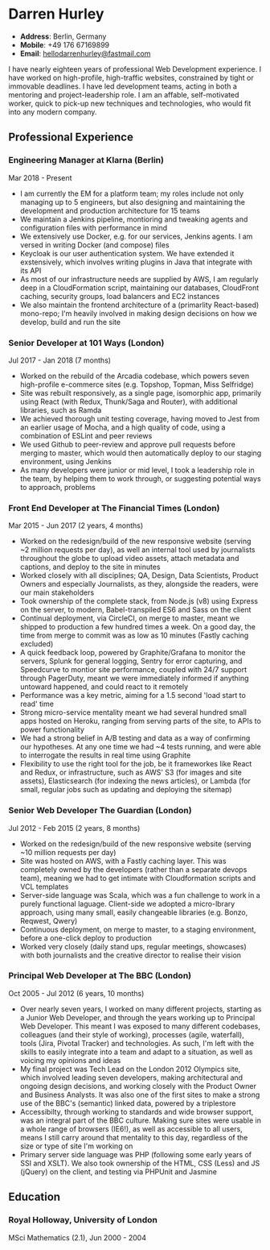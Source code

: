 # Darren Hurley

* **Address**: Berlin, Germany
* **Mobile**: +49 176 67169899
* **Email**: hellodarrenhurley@fastmail.com

I have nearly eighteen years of professional Web Development experience. I have worked on high-profile, high-traffic websites, constrained by tight or immovable deadlines. I have led development teams, acting in both a mentoring and project-leadership role. I am an affable, self-motivated worker, quick to pick-up new techniques and technologies, who would fit into any modern company.

## Professional Experience

### Engineering Manager at Klarna (Berlin)
Mar 2018 - Present

* I am currently the EM for a platform team; my roles include not only managing up to 5 engineers, but also designing and maintaining the development and production architecture for 15 teams
* We maintain a Jenkins pipeline, montioring and tweaking agents and configuration files with performance in mind
* We extensively use Docker, e.g. for our services, Jenkins agents. I am versed in writing Docker (and compose) files
* Keycloak is our user authentication system. We have extended it exstensively, which involves writing plugins in Java that integrate with its API
* As most of our infrastructure needs are supplied by AWS, I am regularly deep in a CloudFormation script, maintaining our databases, CloudFront caching, security groups, load balancers and EC2 instances
* We also maintain the frontend architecture of a (primarlity React-based) mono-repo; I'm heavily involved in making design decisions on how we develop, build and run the site

### Senior Developer at 101 Ways (London)
Jul 2017 - Jan 2018 (7 months)

* Worked on the rebuild of the Arcadia codebase, which powers seven high-profile e-commerce sites (e.g. Topshop, Topman, Miss Selfridge)
* Site was rebuilt responsively, as a single page, isomorphic app, primarily using React (with Redux, Thunk/Saga and Router), with additional libraries, such as Ramda
* We achieved thorough unit testing coverage, having moved to Jest from an earlier usage of Mocha, and a high quality of code, using a combination of ESLint and peer reviews
* We used Github to peer-review and approve pull requests before merging to master, which would then automatically deploy to our staging environment, using Jenkins
* As many developers were junior or mid level, I took a leadership role in the team, by helping them to work through, or suggesting potential ways to approach, problems

### Front End Developer at The Financial Times (London)
Mar 2015 - Jun 2017 (2 years, 4 months)

* Worked on the redesign/build of the new responsive website (serving ~2 million requests per day), as well an internal tool used by journalists throughout the globe to upload video assets, attach metadata and captions, and deploy to the site in minutes
* Worked closely with all disciplines; QA, Design, Data Scientists, Product Owners and especially Journalists, as they, alongside the readers, were our main stakeholders
* Took ownership of the complete stack, from Node.js (v8) using Express on the server, to modern, Babel-transpiled ES6 and Sass on the client
* Continual deployment, via CircleCI, on merge to master, meant we shipped to production a few hundred times a week. On a good day, the time from merge to commit was as low as 10 minutes (Fastly caching excluded)
* A quick feedback loop, powered by Graphite/Grafana to monitor the servers, Splunk for general logging, Sentry for error capturing, and Speedcurve to montior site performance, coupled with 24/7 support through PagerDuty, meant we were immediately informed if anything untoward happened, and could react to it remotely
* Performance was a key metric, aiming for a 1.5 second 'load start to read' time
* Strong micro-service mentality meant we had several hundred small apps hosted on Heroku, ranging from serving parts of the site, to APIs to power functionality
* We had a strong belief in A/B testing and data as a way of confirming our hypotheses. At any one time we had ~4 tests running, and were able to interrogate the results in real time using Graphite
* Flexibility to use the right tool for the job, be it frameworkes like React and Redux, or infrastructure, such as AWS' S3 (for images and site assets), Elasticsearch (for indexing the news articles), or Lambda (for small, regular jobs such as updating and deploying the sitemap)

### Senior Web Developer The Guardian (London)
Jul 2012 - Feb 2015 (2 years, 8 months)

* Worked on the redesign/build of the new responsive website (serving ~10 million requests per day)
* Site was hosted on AWS, with a Fastly caching layer. This was completely owned by the developers (rather than a separate devops team), meaning we had to get intimate with Cloudformation scripts and VCL templates
* Server-side language was Scala, which was a fun challenge to work in a purely functional laguage. Client-side we adopted a micro-lbrary approach, using many small, easily changeable libraries (e.g. Bonzo, Reqwest, Qwery)
* Continuous deployment, on merge to master, to a staging environment, before a one-click deploy to production
* Worked very closely (daily stand ups, regular meetings, showcases) with both journalists and the creative director to realise their vision

### Principal Web Developer at The BBC (London)
Oct 2005 - Jul 2012 (6 years, 10 months)

* Over nearly seven years, I worked on many different projects, starting as a Junior Web Developer, and through the years working up to Principal Web Developer. This meant I was exposed to many different codebases, colleagues (and their style of working), processes (agile, waterfall), tools (Jira, Pivotal Tracker) and technologies. As such, I'm left with the skills to easily integrate into a team and adapt to a situation, as well as voicing my opinions and ideas
* My final project was Tech Lead on the London 2012 Olympics site, which involved leading seven developers, making architectural and ongoing design decisions, and working closely with the Product Owner and Business Analysts. It was also one of the first sites to make a strong use of the BBC's (semantic) linked data, powered by a triplestore
* Accessibilty, through working to standards and wide browser support, was an integral part of the BBC culture. Making sure sites were usable in a whole range of browsers (IE6!), as well as accessible to all users, means I still carry around that mentality to this day, regardless of the size or type of site I'm working on
* Primary server side language was PHP (following some early years of SSI and XSLT). We also took ownership of the HTML, CSS (Less) and JS (jQuery) on the client, and testing via PHPUnit and Jasmine

## Education

### Royal Holloway, University of London
MSci Mathematics (2.1), Jun 2000 - 2004
